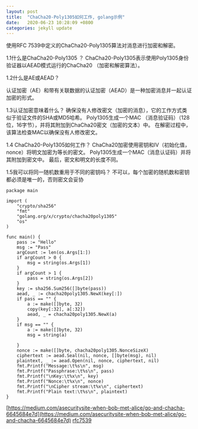 ```yaml
---
layout: post
title:  "ChaCha20-Poly1305如何工作, golang示例"
date:   2020-06-23 10:28:09 +0800
categories: jekyll update
---
```

使用RFC 7539中定义的ChaCha20-Poly1305算法对消息进行加密和解密。

1.1什么是ChaCha20-Poly1305 ？ 
ChaCha20-Poly1305表示使用Poly1305身份验证器以AEAD模式运行的ChaCha20 （加密和解密算法）。

1.2什么是AE或AEAD？ 

认证加密（AE）和带有关联数据的认证加密（AEAD）是一种加密消息并一起认证加密的形式。

1.3认证加密意味着什么？ 
确保没有人修改密文（加密的消息），它的工作方式类似于验证文件的SHA或MD5哈希。 
Poly1305生成一个MAC （消息验证码）（128位，16字节），并将其附加到ChaCha20密文（加密的文本）中。 
在解密过程中，该算法检查MAC以确保没有人修改密文。

1.4 ChaCha20-Poly1305如何工作？ 
ChaCha20加密使用密钥和IV（初始化值，nonce）将明文加密为等长的密文。 
Poly1305生成一个MAC（消息认证码）并将其附加到密文中。 最后，密文和明文的长度不同。

1.5我可以将同一随机数重用于不同的密钥吗？ 
不可以，每个加密的随机数和密钥都必​​须是唯一的，否则密文会妥协

```
package main

import (
	"crypto/sha256"
	"fmt"
	"golang.org/x/crypto/chacha20poly1305"
	"os"
)

func main() {
	pass := "Hello"
	msg := "Pass"
	argCount := len(os.Args[1:])
	if argCount > 0 {
		msg = string(os.Args[1])
	}
	if argCount > 1 {
		pass = string(os.Args[2])
	}
	key := sha256.Sum256([]byte(pass))
	aead, _ := chacha20poly1305.NewX(key[:])
	if pass == "" {
		a := make([]byte, 32)
		copy(key[:32], a[:32])
		aead, _ = chacha20poly1305.NewX(a)
	}
	if msg == "" {
		a := make([]byte, 32)
		msg = string(a)

	}
	nonce := make([]byte, chacha20poly1305.NonceSizeX)
	ciphertext := aead.Seal(nil, nonce, []byte(msg), nil)
	plaintext, _ := aead.Open(nil, nonce, ciphertext, nil)
	fmt.Printf("Message:\t%s\n", msg)
	fmt.Printf("Passphrase:\t%s\n", pass)
	fmt.Printf("\nKey:\t%x\n", key)
	fmt.Printf("Nonce:\t%x\n", nonce)
	fmt.Printf("\nCipher stream:\t%x\n", ciphertext)
	fmt.Printf("Plain text:\t%s\n", plaintext)
}

```


[https://medium.com/asecuritysite-when-bob-met-alice/go-and-chacha-6645684e7d](https://medium.com/asecuritysite-when-bob-met-alice/go-and-chacha-6645684e7d)
[rfc7539](https://tools.ietf.org/html/rfc7539)
